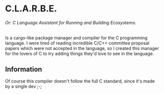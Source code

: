 # C.L.A.R.B.E.
###### Or: C Language Assistant for Running and Building Ecosystems.

Is a cargo-like package manager and compiler for the C programming language.
I were tired of reading incredible C/C++ committee proposal papers which were not accepted in the language, so I created this manager for the lovers of C to try adding things they'd love to see in the language.

## Information

Of course this compiler doesn't follow the full C standard, since it's made by a single dev ;-;